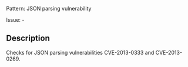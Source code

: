 Pattern: JSON parsing vulnerability

Issue: -

## Description

Checks for JSON parsing vulnerabilities CVE-2013-0333 and CVE-2013-0269.